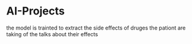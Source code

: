 # AI-Projects
the model is trainted to extract the side effects of druges the pationt are taking of the talks about their effects
